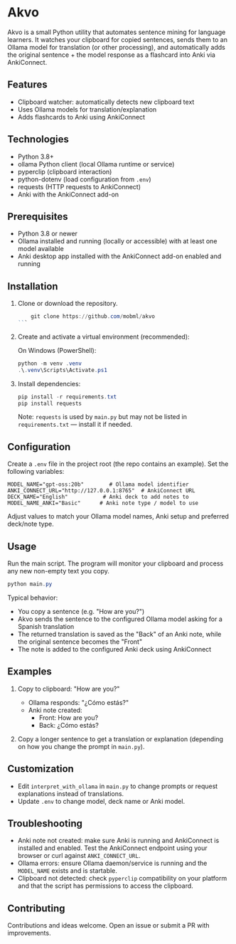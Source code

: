 # Akvo

Akvo is a small Python utility that automates sentence mining for language learners. It watches your clipboard for copied sentences, sends them to an Ollama model for translation (or other processing), and automatically adds the original sentence + the model response as a flashcard into Anki via AnkiConnect.

## Features
- Clipboard watcher: automatically detects new clipboard text
- Uses Ollama models for translation/explanation
- Adds flashcards to Anki using AnkiConnect

## Technologies
- Python 3.8+
- ollama Python client (local Ollama runtime or service)
- pyperclip (clipboard interaction)
- python-dotenv (load configuration from `.env`)
- requests (HTTP requests to AnkiConnect)
- Anki with the AnkiConnect add-on

## Prerequisites
- Python 3.8 or newer
- Ollama installed and running (locally or accessible) with at least one model available
- Anki desktop app installed with the AnkiConnect add-on enabled and running

## Installation
1. Clone or download the repository.
    ````powershell
        git clone https://github.com/mobml/akvo
    ```

2. Create and activate a virtual environment (recommended):

   On Windows (PowerShell):
   ```powershell
   python -m venv .venv
   .\.venv\Scripts\Activate.ps1
   ```

3. Install dependencies:

   ```powershell
   pip install -r requirements.txt
   pip install requests
   ```

   Note: `requests` is used by `main.py` but may not be listed in `requirements.txt` — install it if needed.

## Configuration
Create a `.env` file in the project root (the repo contains an example). Set the following variables:

```env
MODEL_NAME="gpt-oss:20b"        # Ollama model identifier
ANKI_CONNECT_URL="http://127.0.0.1:8765"  # AnkiConnect URL
DECK_NAME="English"           # Anki deck to add notes to
MODEL_NAME_ANKI="Basic"      # Anki note type / model to use
```

Adjust values to match your Ollama model names, Anki setup and preferred deck/note type.

## Usage
Run the main script. The program will monitor your clipboard and process any new non-empty text you copy.

```powershell
python main.py
```

Typical behavior:
- You copy a sentence (e.g. "How are you?")
- Akvo sends the sentence to the configured Ollama model asking for a Spanish translation
- The returned translation is saved as the "Back" of an Anki note, while the original sentence becomes the "Front"
- The note is added to the configured Anki deck using AnkiConnect

## Examples
1. Copy to clipboard: "How are you?"
   - Ollama responds: "¿Cómo estás?"
   - Anki note created:
     - Front: How are you?
     - Back: ¿Cómo estás?

2. Copy a longer sentence to get a translation or explanation (depending on how you change the prompt in `main.py`).

## Customization
- Edit `interpret_with_ollama` in `main.py` to change prompts or request explanations instead of translations.
- Update `.env` to change model, deck name or Anki model.

## Troubleshooting
- Anki note not created: make sure Anki is running and AnkiConnect is installed and enabled. Test the AnkiConnect endpoint using your browser or curl against `ANKI_CONNECT_URL`.
- Ollama errors: ensure Ollama daemon/service is running and the `MODEL_NAME` exists and is startable.
- Clipboard not detected: check `pyperclip` compatibility on your platform and that the script has permissions to access the clipboard.

## Contributing
Contributions and ideas welcome. Open an issue or submit a PR with improvements.